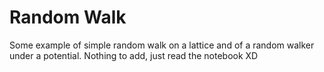 # Random Walk
Some example of simple random walk on a lattice and of a random walker under a potential.
Nothing to add, just read the notebook XD
